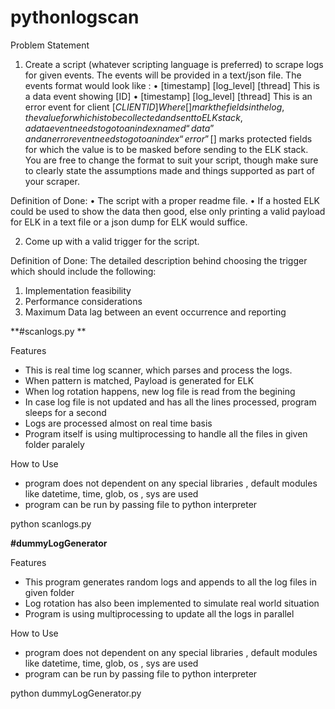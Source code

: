 # pythonlogscan

Problem Statement
1.	Create a script (whatever scripting language is preferred) to scrape logs for given events. The events will be provided in a text/json file. The events format would look like :
•	[timestamp] [log_level] [thread] This is a data event showing [ID]
•	[timestamp] [log_level] [thread] This is an error event for client [$CLIENT ID] 
Where [] mark the fields in the log, the value for which is to be collected and sent to ELK stack , a data event needs to go to an index named “data” and an error event needs to go to an index “error”
[$] marks protected fields for which the value is to be masked before sending to the ELK stack. 
You are free to change the format to suit your script, though make sure to clearly state the assumptions made and things supported as part of your scraper.

Definition of Done:
•	The script with a proper readme file. 
•	If a hosted ELK could be used to show the data then good, else only printing a valid payload for ELK in a text file or a json dump for ELK would suffice. 

2.	Come up with a valid trigger for the script. 

Definition of Done:
	The detailed description behind choosing the trigger which should include the following:
1.	Implementation feasibility
2.	Performance considerations 
3.	Maximum Data lag between an event occurrence and reporting 



**#scanlogs.py **

Features
- This is real time log scanner, which parses and process the logs.
- When pattern is matched, Payload is generated for ELK
- When log rotation happens, new log file is read from the begining
- In case log file is not updated and has all the lines processed, program sleeps for a second
- Logs are processed almost on real time basis
- Program itself is using multiprocessing to handle all the files in given folder paralely

How to Use
- program does not dependent on any special libraries , default modules like datetime, time, glob, os , sys are used
- program can be run by passing file to python interpreter 

python scanlogs.py 

**#dummyLogGenerator**

Features
- This program generates random logs and appends to all the log files in given folder
- Log rotation has also been implemented to simulate real world situation
- Program is using multiprocessing to update all the logs in parallel

How to Use
- program does not dependent on any special libraries , default modules like datetime, time, glob, os , sys are used
- program can be run by passing file to python interpreter 

python dummyLogGenerator.py 
